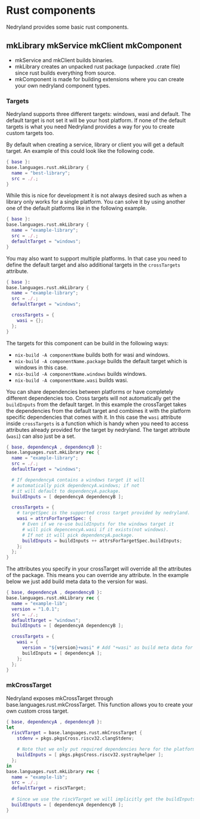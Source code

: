 # Rust components

Nedryland provides some basic rust components.

## mkLibrary mkService mkClient mkComponent

- mkService and mkClient builds binaries.
- mkLibrary creates an unpacked rust package (unpacked .crate file) since rust builds everything from source.
- mkComponent is made for building extensions where you can create your own nedryland component types.

### Targets

Nedryland supports three different targets: windows, wasi and default. The default target is not set it will be your host platform.
If none of the default targets is what you need Nedryland provides a way for you to create custom targets too.

By default when creating a service, library or client you will get a default target. An example of this
could look like the following code.

```nix
{ base }:
base.languages.rust.mkLibrary {
  name = "best-library";
  src = ./.;
}
```

While this is nice for development it is not always desired such as when a library only works for a single platform.
You can solve it by using another one of the default platforms like in the following example.

```nix
{ base }:
base.languages.rust.mkLibrary {
  name = "example-library";
  src = ./.;
  defaultTarget = "windows";
}
```

You may also want to support multiple platforms. In that case you need to define the default target and also additional targets in the `crossTargets` attribute.

```nix
{ base }:
base.languages.rust.mkLibrary {
  name = "example-library";
  src = ./.;
  defaultTarget = "windows";

  crossTargets = {
    wasi = {};
  };
}
```

The targets for this component can be build in the following ways:
- `nix-build -A componentName` builds both for wasi and windows.
- `nix-build -A componentName.package` builds the default target which is windows in this case.
- `nix-build -A componentName.windows` builds windows.
- `nix-build -A componentName.wasi` builds wasi.

You can share dependencies between platforms or have completely different dependencies too. Cross targets will not automatically get the
`buildInputs` from the default target. In this example the crossTarget takes the dependencies from the default target and combines it with
the platform specific dependencies that comes with it. In this case the `wasi` attribute inside `crossTargets` is a function which is handy
when you need to access attributes already provided for the target by nedryland. The target attribute (`wasi`) can also just be a set.


```nix
{ base, dependencyA , dependencyB }:
base.languages.rust.mkLibrary rec {
  name = "example-library";
  src = ./.;
  defaultTarget = "windows";

  # If dependencyA contains a windows target it will
  # automatically pick dependencyA.windows; if not
  # it will default to dependencyA.package.
  buildInputs = [ dependencyA dependencyB ];

  crossTargets = {
    # targetSpec is the supported cross target provided by nedryland.
    wasi = attrsForTargetSpec: {
      # Even if we re-use buildInputs for the windows target it
      # will pick depencencyA.wasi if it exists(not windows).
      # If not it will pick dependencyA.package.
      buildInputs = buildInputs ++ attrsForTargetSpec.buildInputs;
    };
  };
}
```

The attributes you specify in your crossTarget will override all the attributes of the package. This means
you can override any attribute. In the example below we just add build meta data to the version for wasi.

```nix
{ base, dependencyA , dependencyB }:
base.languages.rust.mkLibrary rec {
  name = "example-lib";
  version = "1.0.1";
  src = ./.;
  defaultTarget = "windows";
  buildInputs = [ dependencyA dependencyB ];

  crossTargets = {
    wasi = {
      version = "${version}+wasi" # Add "+wasi" as build meta data for the version.
      buildInputs = [ dependencyA ];
    };
  };
}
```

### mkCrossTarget

Nedryland exposes mkCrossTarget through base.languages.rust.mkCrossTarget. This function allows you to create your own custom cross target.

```nix
{ base, dependencyA , dependencyB }:
let
  riscVTarget = base.languages.rust.mkCrossTarget {
    stdenv = pkgs.pkgsCross.riscv32.clangStdenv;

    # Note that we only put required dependencies here for the platform.
    buildInputs = [ pkgs.pkgsCross.riscv32.systrayhelper ];
  };
in
base.languages.rust.mkLibrary rec {
  name = "example-lib";
  src = ./.;
  defaultTarget = riscVTarget;
  
  # Since we use the riscVTarget we will implicitly get the buildInputs for the target to (pkgs.pkgsCross.riscv32.systrayhelper).
  buildInputs = [ dependencyA dependencyB ];
}
```

